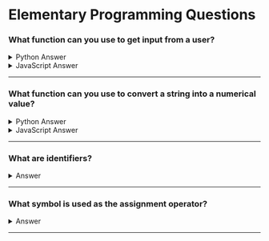 # Elementary Programming Questions

### What function can you use to get input from a user?

<details>
  <summary>Python Answer</summary>

```py linenums="1"
input('Please provide input: ')
```

</details>

<details>
  <summary>JavaScript Answer</summary>

```js linenums="1"
prompt('Please provide input: ')
```

</details>

---

### What function can you use to convert a string into a numerical value?

<details>
  <summary>Python Answer</summary>

```py linenums="1"
int('python', 10)
```

</details>

<details>
  <summary>JavaScript Answer</summary>

```js linenums="1"
parseInt('javascript', 10)
```

</details>

---

### What are identifiers?

<details>
  <summary>Answer</summary>

<br>The names used for elements in a program (e.g. variable names, function names)

</details>

---

### What symbol is used as the assignment operator?

<details>
  <summary>Answer</summary>

```linenums="1"
# Assignment operator =

last_name = "Morrison"
```

</details>

---
